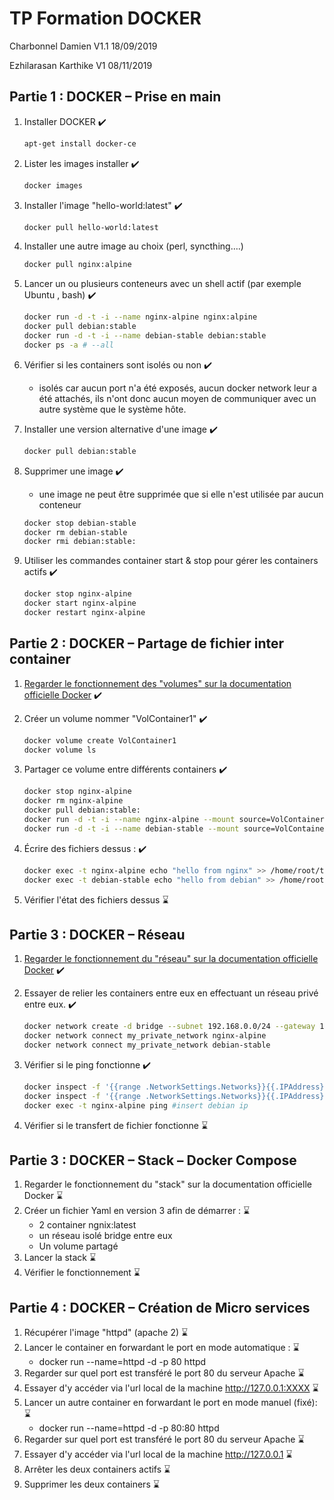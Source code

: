 # TP Formation DOCKER

Charbonnel Damien V1.1
18/09/2019

Ezhilarasan Karthike V1
08/11/2019

## Partie 1 : DOCKER – Prise en main

1. Installer DOCKER :heavy_check_mark:

    ```bash
    apt-get install docker-ce
    ```

2. Lister les images installer :heavy_check_mark:

    ```bash
    docker images
    ```

3. Installer l'image "hello-world:latest" :heavy_check_mark:

    ```bash
    docker pull hello-world:latest
    ```

4. Installer une autre image au choix (perl, syncthing….)

    ```bash
    docker pull nginx:alpine
    ```

5. Lancer un ou plusieurs conteneurs avec un shell actif (par exemple Ubuntu , bash) :heavy_check_mark:

    ```bash
    docker run -d -t -i --name nginx-alpine nginx:alpine
    docker pull debian:stable
    docker run -d -t -i --name debian-stable debian:stable
    docker ps -a # --all
    ```

6. Vérifier si les containers sont isolés ou non :heavy_check_mark:

    - isolés car aucun port n'a été exposés, aucun docker network leur a été attachés, ils n'ont donc aucun moyen de communiquer avec un autre système que le système hôte.

7. Installer une version alternative d'une image :heavy_check_mark:

    ```bash
    docker pull debian:stable
    ```

8. Supprimer une image :heavy_check_mark:

    - une image ne peut être supprimée que si elle n'est utilisée par aucun conteneur

    ``` bash
    docker stop debian-stable
    docker rm debian-stable
    docker rmi debian:stable:
    ```

9. Utiliser les commandes container start & stop pour gérer les containers actifs :heavy_check_mark:

    ```bash
    docker stop nginx-alpine
    docker start nginx-alpine
    docker restart nginx-alpine
    ```

## Partie 2 : DOCKER – Partage de fichier inter container

1. [Regarder le fonctionnement des "volumes" sur la documentation officielle Docker](https://docs.docker.com/storage/volumes/) :heavy_check_mark:

2. Créer un volume nommer "VolContainer1" :heavy_check_mark:

    ```bash
    docker volume create VolContainer1
    docker volume ls
    ```

3. Partager ce volume entre différents containers :heavy_check_mark:

    ```bash
    docker stop nginx-alpine
    docker rm nginx-alpine
    docker pull debian:stable:
    docker run -d -t -i --name nginx-alpine --mount source=VolContainer1,target=/home/root/ nginx:alpine
    docker run -d -t -i --name debian-stable --mount source=VolContainer1,target=/home/root/ debian:stable
    ```

4. Écrire des fichiers dessus : :heavy_check_mark:

    ```bash
    docker exec -t nginx-alpine echo "hello from nginx" >> /home/root/toto.txt
    docker exec -t debian-stable echo "hello from debian" >> /home/root/toto.txt
    ```

5. Vérifier l'état des fichiers dessus :hourglass:

## Partie 3 : DOCKER – Réseau

1. [Regarder le fonctionnement du "réseau" sur la documentation officielle Docker](https://docs.docker.com/v17.09/engine/userguide/networking/) :heavy_check_mark:
2. Essayer de relier les containers entre eux en effectuant un réseau privé entre eux. :heavy_check_mark:

    ```bash
    docker network create -d bridge --subnet 192.168.0.0/24 --gateway 192.168.0.1 my_private_network
    docker network connect my_private_network nginx-alpine
    docker network connect my_private_network debian-stable
    ```

3. Vérifier si le ping fonctionne :heavy_check_mark:

    ```bash
    docker inspect -f '{{range .NetworkSettings.Networks}}{{.IPAddress}}{{end}}' debian-stable
    docker inspect -f '{{range .NetworkSettings.Networks}}{{.IPAddress}}{{end}}' nginx-alpine
    docker exec -t nginx-alpine ping #insert debian ip
    ```

4. Vérifier si le transfert de fichier fonctionne :hourglass:

## Partie 3 : DOCKER – Stack – Docker Compose

1. Regarder le fonctionnement du "stack" sur la documentation officielle Docker :hourglass:
2. Créer un fichier Yaml en version 3 afin de démarrer : :hourglass:
    - 2 container ngnix:latest
    - un réseau isolé bridge entre eux
    - Un volume partagé
3. Lancer la stack :hourglass:
4. Vérifier le fonctionnement :hourglass:

## Partie 4 : DOCKER – Création de Micro services

1. Récupérer l'image "httpd" (apache 2) :hourglass:
2. Lancer le container en forwardant le port en mode automatique : :hourglass:
    - docker run --name=httpd -d -p 80  httpd
3. Regarder sur quel port est transféré le port 80 du serveur Apache :hourglass:
4. Essayer d'y accéder via l'url local de la machine http://127.0.0.1:XXXX :hourglass:
5. Lancer un autre container en forwardant le port en mode manuel (fixé): :hourglass:
    - docker run --name=httpd -d -p 80:80  httpd
6. Regarder sur quel port est transféré le port 80 du serveur Apache :hourglass:
7. Essayer d'y accéder via l'url local de la machine http://127.0.0.1 :hourglass:
8. Arrêter les deux containers actifs :hourglass:
9. Supprimer les deux containers :hourglass:
